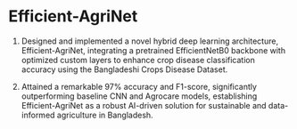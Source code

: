 # Efficient-AgriNet

1. Designed and implemented a novel hybrid deep learning architecture, Efficient-AgriNet, integrating a pretrained EfficientNetB0 backbone with optimized custom layers to enhance crop disease classification accuracy using the Bangladeshi Crops Disease Dataset.

2. Attained a remarkable 97% accuracy and F1-score, significantly outperforming baseline CNN and Agrocare models, establishing Efficient-AgriNet as a robust AI-driven solution for sustainable and data-informed agriculture in Bangladesh.
